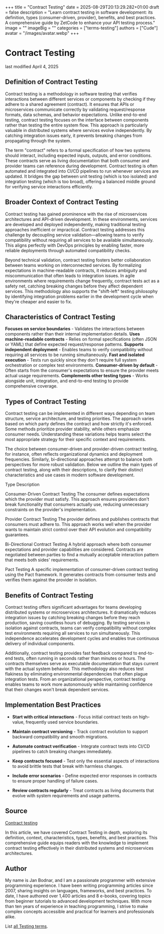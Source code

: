 +++
title = "Contract Testing"
date = 2025-08-29T20:13:29.282+01:00
draft = false
description = "Learn contract testing in software development: its definition, types (consumer-driven, provider), benefits, and best practices. A comprehensive guide by ZetCode to enhance your API testing process."
image = ""
imageBig = ""
categories = ["terms-testing"]
authors = ["Cude"]
avatar = "/images/avatar.webp"
+++

# Contract Testing

last modified April 4, 2025

## Definition of Contract Testing

Contract testing is a methodology in software testing that verifies interactions
between different services or components by checking if they adhere to a shared
agreement (contract). It ensures that APIs or microservices communicate
correctly by validating request/response formats, data schemas, and behavior
expectations. Unlike end-to-end testing, contract testing focuses on the
interface between components rather than testing the entire system flow. This
approach is particularly valuable in distributed systems where services evolve
independently. By catching integration issues early, it prevents breaking
changes from propagating through the system.

The term "contract" refers to a formal specification of how two systems should
interact, including expected inputs, outputs, and error conditions. These
contracts serve as living documentation that both consumer and provider teams
can reference during development. Contract testing is often automated and
integrated into CI/CD pipelines to run whenever services are updated. It bridges
the gap between unit testing (which is too isolated) and integration testing
(which is too broad), offering a balanced middle ground for verifying service
interactions efficiently.

## Broader Context of Contract Testing

Contract testing has gained prominence with the rise of microservices
architectures and API-driven development. In these environments, services are
developed and deployed independently, making traditional testing approaches
inefficient or impractical. Contract testing addresses this challenge by
decoupling service validation—allowing teams to verify compatibility without
requiring all services to be available simultaneously. This aligns perfectly
with DevOps principles by enabling faster, more reliable deployments through
automated compatibility checks.

Beyond technical validation, contract testing fosters better collaboration
between teams working on interconnected services. By formalizing expectations in
machine-readable contracts, it reduces ambiguity and miscommunication that often
leads to integration issues. In agile environments where requirements change
frequently, contract tests act as a safety net, catching breaking changes
before they affect dependent services. This methodology also supports the
"shift-left" testing philosophy by identifying integration problems earlier in
the development cycle when they're cheaper and easier to fix.

## Characteristics of Contract Testing

**Focuses on service boundaries** - Validates the interactions
between components rather than their internal implementation details.
**Uses machine-readable contracts** - Relies on formal
specifications (often JSON or YAML) that define expected request/response
patterns.
**Supports independent deployment** - Enables teams to verify
compatibility without requiring all services to be running simultaneously.
**Fast and isolated execution** - Tests run quickly since they
don't require full system orchestration or complex test environments.
**Consumer-driven by default** - Often starts from the consumer's
expectations to ensure the provider meets actual usage requirements.
**Complements other testing types** - Works alongside unit,
integration, and end-to-end testing to provide comprehensive coverage.

## Types of Contract Testing

Contract testing can be implemented in different ways depending on team
structure, service architecture, and testing priorities. The approach varies
based on which party defines the contract and how strictly it's enforced. Some
methods prioritize provider stability, while others emphasize consumer needs.
Understanding these variations helps teams select the most appropriate strategy
for their specific context and requirements.

The choice between consumer-driven and provider-driven contract testing, for
instance, often reflects organizational dynamics and deployment frequencies.
Similarly, bi-directional approaches attempt to balance both perspectives for
more robust validation. Below we outline the main types of contract testing,
along with their descriptions, to clarify their distinct characteristics and use
cases in modern software development.

Type
Description

Consumer-Driven Contract Testing
The consumer defines expectations which the provider must satisfy. This
approach ensures providers don't break functionality that consumers actually use,
reducing unnecessary constraints on the provider's implementation.

Provider Contract Testing
The provider defines and publishes contracts that consumers must adhere to.
This approach works well when the provider wants to maintain strict control over
their API evolution and compatibility guarantees.

Bi-Directional Contract Testing
A hybrid approach where both consumer expectations and provider capabilities
are considered. Contracts are negotiated between parties to find a mutually
acceptable interaction pattern that meets both sides' requirements.

Pact Testing
A specific implementation of consumer-driven contract testing using the Pact
framework. It generates contracts from consumer tests and verifies them against
the provider in isolation.

## Benefits of Contract Testing

Contract testing offers significant advantages for teams developing distributed
systems or microservices architectures. It dramatically reduces integration
issues by catching breaking changes before they reach production, saving
countless hours of debugging. By testing services in isolation against
contracts, teams can verify compatibility without complex test environments
requiring all services to run simultaneously. This independence accelerates
development cycles and enables true continuous delivery of individual
components.

Additionally, contract testing provides fast feedback compared to end-to-end
tests, often running in seconds rather than minutes or hours. The contracts
themselves serve as executable documentation that stays current with the actual
system behavior. This methodology also reduces test flakiness by eliminating
environmental dependencies that often plague integration tests. From an
organizational perspective, contract testing enables teams to work more
autonomously while maintaining confidence that their changes won't break
dependent services.

## Implementation Best Practices

- **Start with critical interactions** - Focus initial contract tests on high-value, frequently used service boundaries.

- **Maintain contract versioning** - Track contract evolution to support backward compatibility and smooth migrations.

- **Automate contract verification** - Integrate contract tests into CI/CD pipelines to catch breaking changes immediately.

- **Keep contracts focused** - Test only the essential aspects of interactions to avoid brittle tests that break with harmless changes.

- **Include error scenarios** - Define expected error responses in contracts to ensure proper handling of failure cases.

- **Review contracts regularly** - Treat contracts as living documents that evolve with system requirements and usage patterns.

## Source

[Contract testing](https://en.wikipedia.org/wiki/Contract_testing)

In this article, we have covered Contract Testing in depth, exploring its
definition, context, characteristics, types, benefits, and best practices. This
comprehensive guide equips readers with the knowledge to implement contract
testing effectively in their distributed systems and microservices architectures.

## Author

My name is Jan Bodnar, and I am a passionate programmer with extensive
programming experience. I have been writing programming articles since 2007,
sharing insights on languages, frameworks, and best practices. To date, I have
authored over 1,400 articles and 8 e-books, covering topics from beginner
tutorials to advanced development techniques. With more than ten years of
experience in teaching programming, I strive to make complex concepts accessible
and practical for learners and professionals alike.

List [all Testing terms](/all/#terms-test).